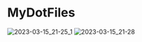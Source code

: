 # MyDotFiles
![2023-03-15_21-25_1](https://user-images.githubusercontent.com/75130655/225421410-c596d2ec-5ecd-41c6-9a65-ba9cd1d3d0cb.png)
![2023-03-15_21-28](https://user-images.githubusercontent.com/75130655/225422175-8e9c0582-1309-4e2a-845a-5d1ee9a09fc9.png)
